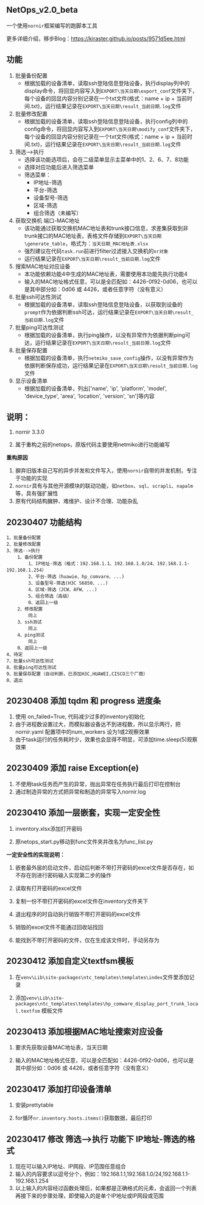 ## NetOps_v2.0_beta

一个使用`nornir`框架编写的跑脚本工具

更多详细介绍，移步Blog：https://kiraster.github.io/posts/9571d5ee.html

## 功能

1. 批量备份配置
   - 根据加载的设备清单，读取ssh登陆信息登陆设备，执行display列中的display命令，将回显内容写入到`EXPORT\当天日期\export_conf`文件夹下，每个设备的回显内容分别记录在一个txt文件(格式：name + ip + 当前时间.txt)，运行结果记录在`EXPORT\当天日期\result_当前日期.log`文件
2. 批量修改配置
   - 根据加载的设备清单，读取ssh登陆信息登陆设备，执行config列中的config命令，将回显内容写入到`EXPORT\当天日期\modify_conf`文件夹下，每个设备的回显内容分别记录在一个txt文件(格式：name + ip + 当前时间.txt)，运行结果记录在`EXPORT\当天日期\result_当前日期.log`文件
3. 筛选-->执行
   - 选择该功能选项后，会在二级菜单显示主菜单中的1、2、6、7、8功能
   - 选择对应功能后进入筛选菜单
   - 筛选菜单：
     -  IP地址-筛选
     -  平台-筛选
     -  设备型号-筛选
     -  区域-筛选
     -  组合筛选（未编写）
4. 获取交换机 端口-MAC地址  
   - 该功能通过获取交换机MAC地址表和trunk接口信息，求差集获取到非trunk接口的MAC地址表，表格文件存储到`EXPORT\当天日期\generate_table`，格式为：`当天日期_MAC地址表.xlsx`
   - 强烈建议在代码`task.run`前进行filter过滤接入交换机的`nr对象`
   - 运行结果记录在`EXPORT\当天日期\result_当前日期.log`文件
5. 搜索MAC地址对应设备
   - 本功能依赖功能4中生成的MAC地址表，需要使用本功能先执行功能4
   - 输入的MAC地址格式任意，可以是全匹配如：4426-0f92-0d06，也可以是其中部分如：0d06 或 4426，或者任意字符（没有意义）
6. 批量ssh可达性测试
   - 根据加载的设备清单，读取ssh登陆信息登陆设备，以获取到设备的`prompt`作为依据判断ssh可达，运行结果记录在`EXPORT\当天日期\result_当前日期.log`文件
7. 批量ping可达性测试
   - 根据加载的设备清单，执行ping操作，以没有异常作为依据判断ping可达，运行结果记录在`EXPORT\当天日期\result_当前日期.log`文件
8. 批量保存配置
   - 根据加载的设备清单，执行`netmiko_save_config`操作，以没有异常作为依据判断保存成功，运行结果记录在`EXPORT\当天日期\result_当前日期.log`文件
9. 显示设备清单
   - 根据加载的设备清单，列出['name', 'ip', 'platform', 'model', 'device_type', 'area', 'location', 'version', 'sn']等内容


## 说明：

1. nornir 3.3.0

2. 属于重构之前的netops，原版代码主要使用netmiko进行功能编写

**重构原因**

1. 摒弃旧版本自己写的异步并发和文件写入，使用`nornir`自带的并发机制，专注于功能的实现
2. `nornir`具有与其他开源模块的联动功能，如`netbox`、`sql`、`scrapli`、`napalm`等，具有强扩展性
3. 原有代码结构臃肿、难维护、设计不合理、功能杂乱

## 20230407 功能结构

```
1、批量备份配置
2、批量修改配置
3、筛选-->执行
    1、备份配置
        1、IP地址-筛选（格式：192.168.1.1、192.168.1.0/24、192.168.1.1-192.168.1.254）
        2、平台-筛选（huawie、hp_comvare、...)
        3、设备型号-筛选(H3C S6850、...)
        4、区域-筛选（JCW、AFW、...)
        5、组合筛选（高级）
        0、返回上一级
    2、修改配置
    	同上
    3、ssh测试
    	同上
    4、ping测试
    	同上
    0、返回上一级
4、待定
7、批量ssh可达性测试
8、批量ping可达性测试
9、批量保存配置（自动判断，已添加H3C,HUAWEI,CISCO三个厂商）
0、退出
```

## 20230408 添加 tqdm 和 progress 进度条

1. 使用 on_failed=True, 代码减少过多的inventory初始化
2. 由于进程数设置过大，而模拟器设备达不到进程数，所以显示两行，把nornir.yaml 配置项中的num_workers 设为1或2观察效果
3. 由于task运行的任务耗时少，效果也会显得不明显，可添加time.sleep(5)观察效果


## 20230409 添加 raise Exception(e)
1. 不使用task任务而产生的异常，抛出异常在任务执行最后打印在控制台
2. 通过制造异常的方式把异常和制造的异常写入nornir.log

## 20230410 添加一层嵌套，实现一定安全性
1. inventory.xlsx添加打开密码

2. 原netops_start.py移动到func文件夹并改名为func_list.py


**一定安全性的实现说明：**

1. 嵌套最外层的启动文件，启动后判断不带打开密码的excel文件是否存在，如不存在则进行密码输入实现第二步的操作

2. 读取有打开密码的excel文件

3. 复制一份不带打开密码的excel文件在inventory文件夹下

4. 退出程序的时自动执行销毁不带打开密码的excel文件

5. 销毁的excel文件不能通过回收站找回

6. 能找到不带打开密码的文件，仅在生成该文件时，手动另存为


## 20230412 添加自定义textfsm模板
1. 在`venv\Lib\site-packages\ntc_templates\templates\index`文件里添加记录

2. 添加`venv\Lib\site-packages\ntc_templates\templates\hp_comware_display_port_trunk_local.textfsm` 模板文件


## 20230413 添加根据MAC地址搜索对应设备
1. 要求先获取设备MAC地址表，当天日期

2. 输入的MAC地址格式任意，可以是全匹配如：4426-0f92-0d06，也可以是其中部分如：0d06 或 4426，或者任意字符（没有意义）

## 20230417 添加打印设备清单

1. 安装prettytable

2. for循环`nr.inventory.hosts.items()`获取数据，最后打印

## 20230417 修改 筛选-->执行 功能下 IP地址-筛选的格式

1. 现在可以输入IP地址、IP网段、IP范围任意组合
2. 输入的内容要求以逗号分个，例如：192.168.1.1,192.168.1.0/24,192.168.1.1-192.168.1.254
3. 以上输入的内容经过函数处理后，如果都是正确格式的元素，会返回一个列表再接下来的步骤处理，即使输入的是单个IP地址或IP网段或范围
